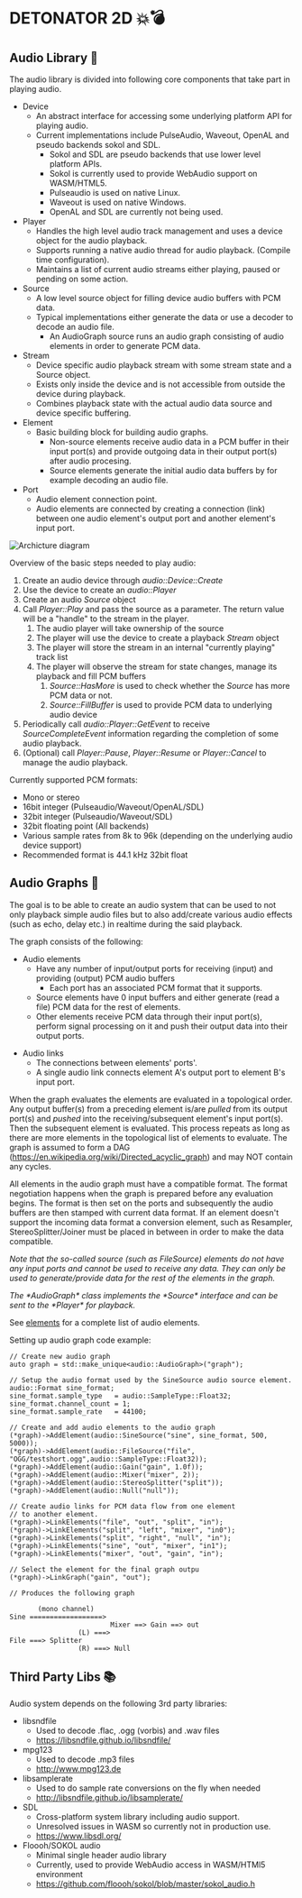DETONATOR 2D 💥💣
===============

Audio Library 🎼
---------------------
The audio library is divided into following core components that take part in playing audio.

* Device 
   - An abstract interface for accessing some underlying platform API for playing audio.
   - Current implementations include PulseAudio, Waveout, OpenAL and pseudo backends sokol and SDL.
      - Sokol and SDL are pseudo backends that use lower level platform APIs. 
      - Sokol is currently used to provide WebAudio support on WASM/HTML5.
      - Pulseaudio is used on native Linux.
      - Waveout is used on native Windows.
      - OpenAL and SDL are currently not being used.
* Player
  - Handles the high level audio track management and uses a device object for the audio playback. 
  - Supports running a native audio thread for audio playback. (Compile time configuration).
  - Maintains a list of current audio streams either playing, paused or pending on some action.
* Source
  - A low level source object for filling device audio buffers with PCM data.
  - Typical implementations either generate the data or use a decoder to decode an audio file.
    - An AudioGraph source runs an audio graph consisting of audio elements in order to generate PCM data. 
* Stream
  - Device specific audio playback stream with some stream state and a Source object.
  - Exists only inside the device and is not accessible from outside the device during playback.
  - Combines playback state with the actual audio data source and device specific buffering.
* Element 
  - Basic building block for building audio graphs. 
    - Non-source elements receive audio data in a PCM buffer in their input port(s) and 
      provide outgoing data in their output port(s) after audio procesing.
    - Source elements generate the initial audio data buffers by for example decoding an audio file.
* Port 
  - Audio element connection point.
  - Audio elements are connected by creating a connection (link) between one audio element's output port and another
    element's input port.

![Archicture diagram](doc/audio.png "Stack")
    
Overview of the basic steps needed to play audio:
1. Create an audio device through *audio::Device::Create* 
2. Use the device to create an *audio::Player*
3. Create an audio *Source* object
4. Call *Player::Play* and pass the source as a parameter. The return value will be a "handle" to the stream in the player.
   1. The audio player will take ownership of the source
   2. The player will use the device to create a playback *Stream* object
   3. The player will store the stream in an internal "currently playing" track list
   4. The player will observe the stream for state changes, manage its playback and fill PCM buffers 
      1. *Source::HasMore* is used to check whether the *Source* has more PCM data or not.
      2. *Source::FillBuffer* is used to provide PCM data to underlying audio device
5. Periodically call *audio::Player::GetEvent* to receive *SourceCompleteEvent* information regarding the 
   completion of some audio playback. 
6. (Optional) call *Player::Pause*, *Player::Resume* or *Player::Cancel* to manage the audio playback. 

Currently supported PCM formats:
* Mono or stereo
* 16bit integer (Pulseaudio/Waveout/OpenAL/SDL) 
* 32bit integer (Pulseaudio/Waveout/SDL)
* 32bit floating point (All backends)
* Various sample rates from 8k to 96k (depending on the underlying audio device support)
* Recommended format is 44.1 kHz 32bit float

Audio Graphs 🤔
-------------
The goal is to be able to create an audio system that can be used to not only playback simple audio files but to also
add/create various audio effects (such as echo, delay etc.) in realtime during the said playback.

The graph consists of the following:
* Audio elements
  - Have any number of input/output ports for receiving (input) and providing (output) PCM audio buffers
    - Each port has an associated PCM format that it supports.   
  - Source elements have 0 input buffers and either generate (read a file) PCM data for the rest of elements.
  - Other elements receive PCM data through their input port(s), perform signal processing on it and push their
    output data into their output ports.
- Audio links
  - The connections between elements' ports'.
  - A single audio link connects element A's output port to element B's input port. 

When the graph evaluates the elements are evaluated in a topological order. Any output buffer(s) from a preceding 
element is/are *pulled* from its output port(s) and *pushed* into the receiving/subsequent element's input port(s). 
Then the subsequent element is evaluated. This process repeats as long as there are more elements in the topological 
list of elements to evaluate. The graph is assumed to form a DAG  (https://en.wikipedia.org/wiki/Directed_acyclic_graph)
and may NOT contain any cycles. 

All elements in the audio graph must have a compatible format. The format negotiation happens when
the graph is prepared before any evaluation begins. The format is then set on the ports and subsequently
the audio buffers are then stamped with current data format.
If an element doesn't support the incoming data format a conversion element, such as Resampler, StereoSplitter/Joiner
must be placed in between in order to make the data compatible.

<i>Note that the so-called *source* (such as *FileSource*) elements do not have any 
input ports and cannot be used to receive any data. They can only be used to generate/provide data for the rest of the
elements in the graph.</i>

<i>
The *AudioGraph* class implements the *Source* interface and can be sent to the *Player* for playback.</i>

See [elements](element.h) for a complete list of audio elements.

Setting up audio graph code example:
```
// Create new audio graph 
auto graph = std::make_unique<audio::AudioGraph>("graph");

// Setup the audio format used by the SineSource audio source element.
audio::Format sine_format;
sine_format.sample_type   = audio::SampleType::Float32;
sine_format.channel_count = 1;
sine_format.sample_rate   = 44100;

// Create and add audio elements to the audio graph
(*graph)->AddElement(audio::SineSource("sine", sine_format, 500, 5000));
(*graph)->AddElement(audio::FileSource("file", "OGG/testshort.ogg",audio::SampleType::Float32));
(*graph)->AddElement(audio::Gain("gain", 1.0f));
(*graph)->AddElement(audio::Mixer("mixer", 2));
(*graph)->AddElement(audio::StereoSplitter("split"));
(*graph)->AddElement(audio::Null("null"));

// Create audio links for PCM data flow from one element
// to another element.
(*graph)->LinkElements("file", "out", "split", "in");
(*graph)->LinkElements("split", "left", "mixer", "in0");
(*graph)->LinkElements("split", "right", "null", "in");
(*graph)->LinkElements("sine", "out", "mixer", "in1");
(*graph)->LinkElements("mixer", "out", "gain", "in");

// Select the element for the final graph outpu 
(*graph)->LinkGraph("gain", "out");

// Produces the following graph

       (mono channel)
Sine ==================> 
                         Mixer ==> Gain ==> out
                 (L) ===> 
File ===> Splitter 
                 (R) ===> Null   
```        

Third Party Libs 📚
-------------------
Audio system depends on the following 3rd party libraries:
* libsndfile
  - Used to decode .flac, .ogg (vorbis) and .wav files
  - https://libsndfile.github.io/libsndfile/
* mpg123
  - Used to decode .mp3 files
  - http://www.mpg123.de
* libsamplerate
  - Used to do sample rate conversions on the fly when needed
  - http://libsndfile.github.io/libsamplerate/
* SDL
  - Cross-platform system library including audio support.
  - Unresolved issues in WASM so currently not in production use.
  - https://www.libsdl.org/
* Floooh/SOKOL audio
  - Minimal single header audio library 
  - Currently, used to provide WebAudio access in WASM/HTMl5 environment
  - https://github.com/floooh/sokol/blob/master/sokol_audio.h